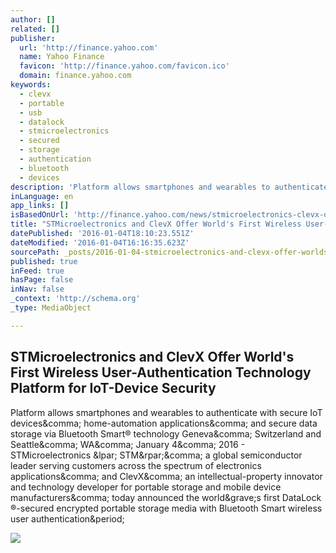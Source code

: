 ```yaml
---
author: []
related: []
publisher:
  url: 'http://finance.yahoo.com'
  name: Yahoo Finance
  favicon: 'http://finance.yahoo.com/favicon.ico'
  domain: finance.yahoo.com
keywords:
  - clevx
  - portable
  - usb
  - datalock
  - stmicroelectronics
  - secured
  - storage
  - authentication
  - bluetooth
  - devices
description: 'Platform allows smartphones and wearables to authenticate with secure IoT devices, home-automation applications, and secure data storage via Bluetooth Smart® technology Geneva, Switzerland and Seattle, WA, January 4, 2016 - STMicroelectronics ( STM), a global semiconductor leader serving customers across the spectrum of electronics applications, and ClevX, an intellectual-property innovator and technology developer for portable storage and mobile device manufacturers, today announced the world`s first DataLock ®-secured encrypted portable storage media with Bluetooth Smart wireless user authentication.'
inLanguage: en
app_links: []
isBasedOnUrl: 'http://finance.yahoo.com/news/stmicroelectronics-clevx-offer-worlds-first-140302978.html'
title: "STMicroelectronics and ClevX Offer World's First Wireless User-Authentication Technology Platform for IoT-Device Security"
datePublished: '2016-01-04T18:10:23.551Z'
dateModified: '2016-01-04T16:16:35.623Z'
sourcePath: _posts/2016-01-04-stmicroelectronics-and-clevx-offer-worlds-first-wireless-us.md
published: true
inFeed: true
hasPage: false
inNav: false
_context: 'http://schema.org'
_type: MediaObject

---
```

<article style=""><h1>STMicroelectronics and ClevX Offer World's First Wireless User-Authentication Technology Platform for IoT-Device Security</h1><p>Platform allows smartphones and wearables to authenticate with secure IoT devices&amp;comma; home-automation applications&amp;comma; and secure data storage via Bluetooth Smart® technology Geneva&amp;comma; Switzerland and Seattle&amp;comma; WA&amp;comma; January 4&amp;comma; 2016 - STMicroelectronics &amp;lpar; STM&amp;rpar;&amp;comma; a global semiconductor leader serving customers across the spectrum of electronics applications&amp;comma; and ClevX&amp;comma; an intellectual-property innovator and technology developer for portable storage and mobile device manufacturers&amp;comma; today announced the world&amp;grave;s first DataLock ®-secured encrypted portable storage media with Bluetooth Smart wireless user authentication&amp;period;</p><img src="http://l3.yimg.com/bt/api/res/1.2/M7vS95b2fvSzHFeFStPk0A--/YXBwaWQ9eW5ld3NfbGVnbztxPTc1O3c9NjAw/http://l.yimg.com/os/mit/media/m/social/images/social_default_logo-1481777.png" /></article>